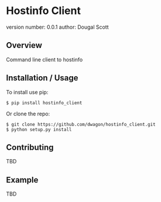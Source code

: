 Hostinfo Client
===============================

version number: 0.0.1
author: Dougal Scott

Overview
--------

Command line client to hostinfo

Installation / Usage
--------------------

To install use pip:

    $ pip install hostinfo_client


Or clone the repo:

    $ git clone https://github.com/dwagon/hostinfo_client.git
    $ python setup.py install
    
Contributing
------------

TBD

Example
-------

TBD